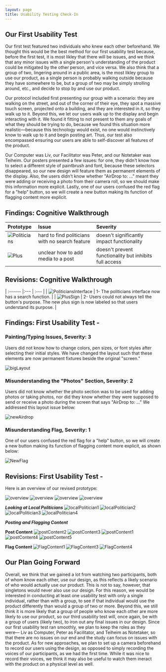 ```yaml
---
layout: page
title: Usability Testing Check-In
---
```


## Our First Usability Test

Our first test featured two individuals who knew each other beforehand. We thought this would be the best method for our first usability test because, before the first test, it is most likley that there will be issues, and we think that any minor issues with a single person's understanding of the product could be mitigated by the other person, and vice versa. We also think that a group of two, lingering around in a public area, is the most likley group to use our product, as a single person is probably walking outside because they have somewhere to be, but a group of two may be simply strolling around, etc., and decide to stop by and use our product. 

Our protocol included first presenting our group with a scenario: they are walking on the street, and out of the corner of their eye, they spot a massive touch screen, projected onto a building, and they are interested in it, so they walk up to it. Beyond this, we let our users walk up to the display and begin interacting with it. We found it fitting to not present to them any goals of what they should be trying to do, because we found this situation more realistic––because this technology would exist, no one would instinctively know to walk up to it and begin posting art. Thus, our test also encompassed ensuring our users are able to self-discover all features of the product.

Our Computer was Liv, our Facilitator was Peter, and our Notetaker was Teiheim. Our posters presented a few issues: for one, they didn't know how to select a different style of paintbrush and font, because these selectors disappeared, so our new design will feature them as permanent elements of the display. Also, the users didn't know whether "AirDrop to: ..." meant they were adding or receiving a photo from their camera roll, so we should make this information more explicit. Lastly, one of our users confused the red flag for a "help" button, so we will create a new button making its function of flagging content more explicit.

## Findings: Cognitive Walkthrough

| Prototype | Issue | Severity |
| :------ |:--- | :--- |
| ![Politicians](/img/politicians1.jpg) | hard to find politicians with no search feature | doesn't significantly impact functionality |
| ![Plus](/img/plus.jpg) | unclear how to add media to a post | doesn't prevent functionality but inhibits full access |

## Revisions: Cognitive Walkthrough

| :------ |:--- | :--- |
| ![PoliticiansInterface](/img/polisearch.jpg) | 1- The politicians interface now has a search function. |
| ![PlusSign](/img/newplussign.jpg) | 2- Users could not always tell the button's purpose. The new plus sign is now labeled so that users understand its purpose. |

## Findings: First Usability Test -

### Painting/Typing Issues, Severity: 3

Users did not know how to change colors, pen sizes, or font styles after selecting their initial styles. We have changed the layout such that these elements are now permanent fixtures beside the original "screen."

![bigLayout](/img/bigLayout.png)

### Misunderstanding the "Photos" Section, Severity: 2

Users did not know whether the photo section was to be used for adding photos or taking photos, nor did they know whether they were supposed to send or receive a photo during the screen that says "AirDrop to: ..." We addressed this layout issue below:

![newAirdrop](/img/newAirdrop.png)

### Misunderstanding Flag, Severity: 1

One of our users confused the red flag for a "help" button, so we will create a new button making its function of flagging content more explicit, as shown below:

![NewFlag](/img/newflag.png)

## Revisions: First Usability Test -

Here is an overview of our revised prototype:

![overview](/img/ov1.png)
![overview](/img/ov2.png)
![overview](/img/ov3.png)
![overview](/img/ov4.png)


***Looking at Local Politicians***
![localPolitician1](/img/lc1.png)
![localPolitician2](/img/lp0.png)
![localPolitician3](/img/lp.png)
![localPolitician4](/img/lc3.jpg)

***Posting and Flagging Content***

****Post Content****
![postContent2](/img/pc2.png)
![postContent3](/img/pc3.png)
![postContent1](/img/pc1.jpg)
![postContent4](/img/pc4.png)
![postContent5](/img/pc5.jpg)

****Flag Content****
![FlagContent1](/img/fc1.png)
![FlagContent3](/img/fc3.png)
![FlagContent4](/img/fc4.png)



## Our Plan Going Forward
Overall, we think that we gained a lot from watching two participants, both of whom know each other, use our design, as this reflects a likely scenario of who would actually use our product. This is not to say, however, that singletons would never also use our design. For this reason, we would be interested in conducting at least one usability test with only a single individual, rather than with a group, to see if that individual would use the product differently than would a group of two or more. Beyond this, we still think it is more likely that a group of people who know each other are more likely to use our product, so our third usability test will, once again, be with a group of users (likely two), to iron out any final issues in our design. Since our first usability test ran smoothly, we plan to keep the roles as they were–– Liv as Computer, Peter as Facilitator, and Teiheim as Notetaker, so that there are no issues on our end and the study can focus on issues with the product. As for new approaches, we plan to set up a camera beforehand to record our users using the design, as opposed to simply recording the voices of our participants, as we had the first time. While it was nice to record their voices, we think it may also be useful to watch them ineract with the product on a physical level as well. 
